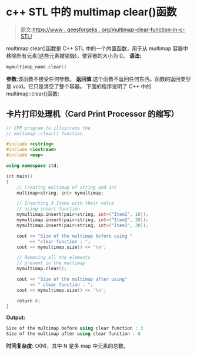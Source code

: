 # c++ STL 中的 multimap clear()函数

> 原文:[https://www . geesforgeks . org/multimap-clear-function-in-c-STL/](https://www.geeksforgeeks.org/multimap-clear-function-in-c-stl/)

multimap clear()函数是 C++ STL 中的一个内置函数，用于从 multimap 容器中移除所有元素(这些元素被销毁)，使容器的大小为 0。
**语法:**

```cpp
mymultimap_name.clear()
```

**参数**:该函数不接受任何参数。
**返回值**:这个函数不返回任何东西。函数的返回类型是 void。它只是清空了整个容器。
下面的程序说明了 C++ 中的 multimap::clear()函数:

## 卡片打印处理机（Card Print Processor 的缩写）

```cpp
// CPP program to illustrate the
// multimap::clear() function

#include <cstring>
#include <iostream>
#include <map>

using namespace std;

int main()
{
    // Creating multimap of string and int
    multimap<string, int> mymultimap;

    // Inserting 3 Items with their value
    // using insert function
    mymultimap.insert(pair<string, int>("Item1", 10));
    mymultimap.insert(pair<string, int>("Item2", 20));
    mymultimap.insert(pair<string, int>("Item3", 30));

    cout << "Size of the multimap before using "
         << "clear function : ";
    cout << mymultimap.size() << '\n';

    // Removing all the elements
    // present in the multimap
    mymultimap.clear();

    cout << "Size of the multimap after using"
         << " clear function : ";
    cout << mymultimap.size() << '\n';

    return 0;
}
```

**Output:** 

```cpp
Size of the multimap before using clear function : 3
Size of the multimap after using clear function : 0
```

**时间复杂度:** O(N)，其中 N 是多 map 中元素的总数。